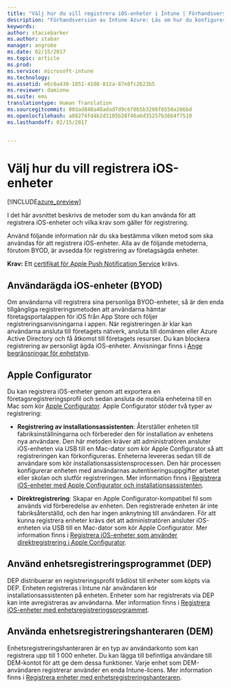 ```yaml
---
title: "Välj hur du vill registrera iOS-enheter i Intune | Förhandsversion av Intune Azure | Microsoft Docs"
description: "Förhandsversion av Intune Azure: Läs om hur du konfigurerar registrering av iOS-enheter i Microsoft Intune."
keywords: 
author: staciebarker
ms.author: stabar
manager: angrobe
ms.date: 02/15/2017
ms.topic: article
ms.prod: 
ms.service: microsoft-intune
ms.technology: 
ms.assetid: e6c0a430-1851-4108-812a-87e0fc2623b5
ms.reviewer: damionw
ms.suite: ems
translationtype: Human Translation
ms.sourcegitcommit: 08dad848a48adad7d9c6f0b5b3286f6550a266bd
ms.openlocfilehash: a08274fd4b2d3105b28f46a6d35257b3664f7510
ms.lasthandoff: 02/15/2017


---
```


# <a name="choose-how-to-enroll-ios-devices"></a>Välj hur du vill registrera iOS-enheter

[!INCLUDE[azure_preview](../includes/azure_preview.md)]

I det här avsnittet beskrivs de metoder som du kan använda för att registrera iOS-enheter och vilka krav som gäller för registrering.

Använd följande information när du ska bestämma vilken metod som ska användas för att registrera iOS-enheter. Alla av de följande metoderna, förutom BYOD, är avsedda för registrering av företagsägda enheter.

**Krav:** Ett [certifikat för Apple Push Notification Service](get-an-apple-mdm-push-certificate.md) krävs.

## <a name="user-owned-ios-devices-byod"></a>Användarägda iOS-enheter (BYOD)

Om användarna vill registrera sina personliga BYOD-enheter, så är den enda tillgängliga registreringsmetoden att användarna hämtar företagsportalappen för iOS från App Store och följer registreringsanvisningarna i appen. När registreringen är klar kan användarna ansluta till företagets nätverk, ansluta till domänen eller Azure Active Directory och få åtkomst till företagets resurser. Du kan blockera registrering av personligt ägda iOS-enheter. Anvisningar finns i [Ange begränsningar för enhetstyp](https://docs.microsoft.com/intune-azure/enroll-devices/set-enrollment-restrictions#set-device-type-restrictions).

## <a name="apple-configurator"></a>Apple Configurator

Du kan registrera iOS-enheter genom att exportera en företagsregistreringsprofil och sedan ansluta de mobila enheterna till en Mac som kör [Apple Configurator](http://go.microsoft.com/fwlink/?LinkId=518017). Apple Configurator stöder två typer av registrering:

- **Registrering av installationsassistenten**: Återställer enheten till fabriksinställningarna och förbereder den för installation av enhetens nya användare. Den här metoden kräver att administratören ansluter iOS-enheten via USB till en Mac-dator som kör Apple Configurator så att registreringen kan förkonfigureras. Enheterna levereras sedan till de användare som kör installationsassistensprocessen. Den här processen konfigurerar enheten med användarnas autentiseringsuppgifter arbetet eller skolan och slutför registreringen. Mer information finns i [Registrera iOS-enheter med Apple Configurator och installationsassistenten](enroll-ios-devices-with-apple-configurator-and-setup-assistant.md).

- **Direktregistrering**: Skapar en Apple Configurator-kompatibel fil som används vid förberedelse av enheten. Den registrerade enheten är inte fabriksåterställd, och den har ingen anknytning till användaren. För att kunna registrera enheter krävs det att administratören ansluter iOS-enheten via USB till en Mac-dator som kör Apple Configurator. Mer information finns i [Registrera iOS-enheter som använder direktregistrering i Apple Configurator](enroll-ios-devices-with-apple-configurator-and-direct-enrollment.md).

## <a name="use-the-device-enrollment-program-dep"></a>Använd enhetsregistreringsprogrammet (DEP)

DEP distribuerar en registreringsprofil trådlöst till enheter som köpts via DEP. Enheten registreras i Intune när användaren kör installationsassistenten på enheten. Enheter som har registrerats via DEP kan inte avregistreras av användarna. Mer information finns i [Registrera iOS-enheter med enhetsregistreringsprogrammet](enroll-ios-devices-using-device-enrollment-program.md).

## <a name="use-the-device-enrollment-manager-dem"></a>Använda enhetsregistreringshanteraren (DEM)
Enhetsregistreringshanteraren är en typ av användarkonto som kan registrera upp till 1 000 enheter. Du kan lägga till befintliga användare till DEM-kontot för att ge dem dessa funktioner. Varje enhet som DEM-användaren registrerar använder en enda Intune-licens. Mer information finns i [Registrera enheter med enhetsregistreringshanteraren](enroll-devices-using-device-enrollment-manager.md).

